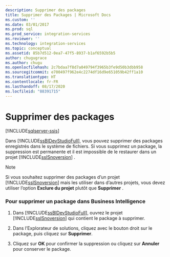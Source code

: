 ```yaml
---
description: Supprimer des packages
title: Supprimer des Packages | Microsoft Docs
ms.custom: ''
ms.date: 03/01/2017
ms.prod: sql
ms.prod_service: integration-services
ms.reviewer: ''
ms.technology: integration-services
ms.topic: conceptual
ms.assetid: 85b7d512-0ea7-47f5-8937-b1af6592b5b5
author: chugugrace
ms.author: chugu
ms.openlocfilehash: 2c7bdaa7f8d7a049794f3965b3fe9d50b3dbb958
ms.sourcegitcommit: e700497f962e4c2274df16d9e651059b42ff1a10
ms.translationtype: HT
ms.contentlocale: fr-FR
ms.lasthandoff: 08/17/2020
ms.locfileid: "88391715"
---
```

# <a name="delete-packages"></a>Supprimer des packages

[!INCLUDE[sqlserver-ssis](../includes/applies-to-version/sqlserver-ssis.md)]


  Dans [!INCLUDE[ssBIDevStudioFull](../includes/ssbidevstudiofull-md.md)], vous pouvez supprimer des packages enregistrés dans le système de fichiers. Si vous supprimez un package, la suppression est permanente et il est impossible de le restaurer dans un projet [!INCLUDE[ssISnoversion](../includes/ssisnoversion-md.md)] .  
  
> [!NOTE]  
>  Si vous souhaitez supprimer des packages d’un projet [!INCLUDE[ssISnoversion](../includes/ssisnoversion-md.md)] mais les utiliser dans d’autres projets, vous devez utiliser l’option **Exclure du projet** plutôt que **Supprimer** .  
  
### <a name="to-delete-a-package-in-business-intelligence"></a>Pour supprimer un package dans Business Intelligence  
  
1.  Dans [!INCLUDE[ssBIDevStudioFull](../includes/ssbidevstudiofull-md.md)], ouvrez le projet [!INCLUDE[ssISnoversion](../includes/ssisnoversion-md.md)] qui contient le package à supprimer.  
  
2.  Dans l’Explorateur de solutions, cliquez avec le bouton droit sur le package, puis cliquez sur **Supprimer**.  
  
3.  Cliquez sur **OK** pour confirmer la suppression ou cliquez sur **Annuler** pour conserver le package.  
  
  
